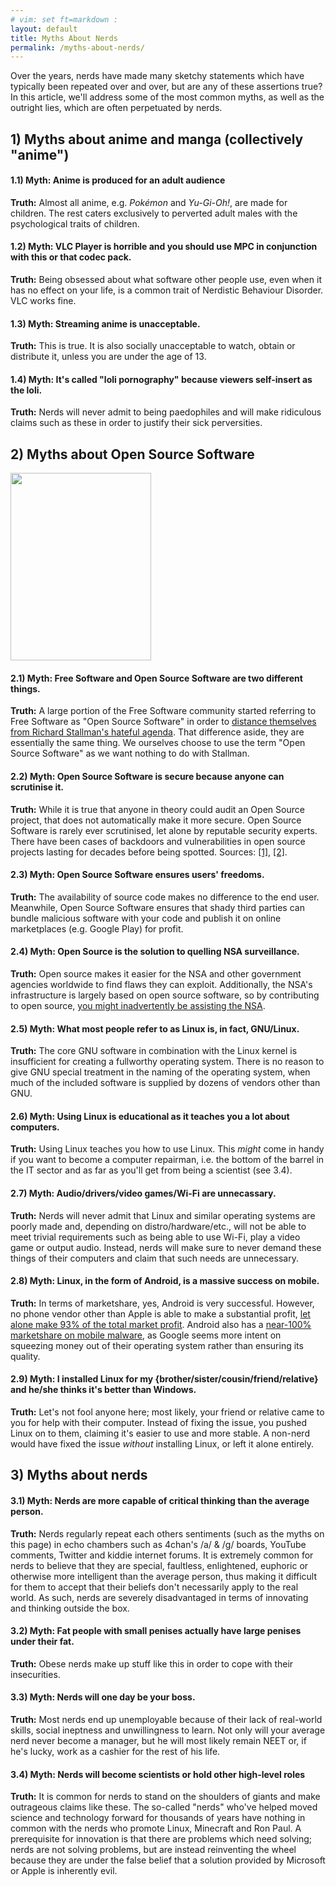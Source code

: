 ```yaml
---
# vim: set ft=markdown :
layout: default
title: Myths About Nerds
permalink: /myths-about-nerds/
---
```


Over the years, nerds have made many sketchy statements which have typically been repeated over and over, but are any of these assertions true? In this article, we'll address some of the most common myths, as well as the outright lies, which are often perpetuated by nerds.

## 1) Myths about anime and manga (collectively "anime")

#### 1.1) Myth: Anime is produced for an adult audience

**Truth:** Almost all anime, e.g. _Pokémon_ and _Yu-Gi-Oh!_, are made for children. The rest caters exclusively to perverted adult males with the psychological traits of children.

#### 1.2) Myth: VLC Player is horrible and you should use MPC in conjunction with this or that codec pack.

**Truth:** Being obsessed about what software other people use, even when it has no effect on your life, is a common trait of Nerdistic Behaviour Disorder. VLC works fine.

#### 1.3) Myth: Streaming anime is unacceptable.

**Truth:** This is true. It is also socially unacceptable to watch, obtain or distribute it, unless you are under the age of 13.

#### 1.4) Myth: It's called "loli pornography" because viewers self-insert as the loli.

**Truth:** Nerds will never admit to being paedophiles and will make ridiculous claims such as these in order to justify their sick perversities.

## 2) Myths about Open Source Software

<img src="{{ site.baseurl }}/img/hans_reiser2.jpg" alt="" title="Typical Linux developer" width="225" height="300" class="pull-right">

#### 2.1) Myth: Free Software and Open Source Software are two different things.

**Truth:** A large portion of the Free Software community started referring to Free Software as "Open Source Software" in order to [distance themselves from Richard Stallman's hateful agenda](https://en.wikipedia.org/wiki/Open_Source_Initiative#Relationship_with_the_free_software_movement). That difference aside, they are essentially the same thing. We ourselves choose to use the term "Open Source Software" as we want nothing to do with Stallman.

#### 2.2) Myth: Open Source Software is secure because anyone can scrutinise it.

**Truth:** While it is true that anyone in theory could audit an Open Source project, that does not automatically make it more secure. Open Source Software is rarely ever scrutinised, let alone by reputable security experts. There have been cases of backdoors and vulnerabilities in open source projects lasting for decades before being spotted. Sources: [[1]](http://arstechnica.com/information-technology/2010/12/fbi-accused-of-planting-backdoor-in-openbsd-ipsec-stack/), [[2]](http://www.pcworld.com/article/2105145/what-you-need-to-know-about-the-gnutls-linux-bug.html).

#### 2.3) Myth: Open Source Software ensures users' freedoms.

**Truth:** The availability of source code makes no difference to the end user. Meanwhile, Open Source Software ensures that shady third parties can bundle malicious software with your code and publish it on online marketplaces (e.g. Google Play) for profit.

#### 2.4) Myth: Open Source is the solution to quelling NSA surveillance.

**Truth:** Open source makes it easier for the NSA and other government agencies worldwide to find flaws they can exploit. Additionally, the NSA's infrastructure is largely based on open source software, so by contributing to open source, [you might inadvertently be assisting the NSA](https://www.openstack.org/summit/portland-2013/session-videos/presentation/keynote-openstack-at-the-national-security-agency-nsa).

#### 2.5) Myth: What most people refer to as Linux is, in fact, GNU/Linux.

**Truth:** The core GNU software in combination with the Linux kernel is insufficient for creating a fullworthy operating system. There is no reason to give GNU special treatment in the naming of the operating system, when much of the included software is supplied by dozens of vendors other than GNU.

#### 2.6) Myth: Using Linux is educational as it teaches you a lot about computers.

**Truth:** Using Linux teaches you how to use Linux. This _might_ come in handy if you want to become a computer repairman, i.e. the bottom of the barrel in the IT sector and as far as you'll get from being a scientist (see 3.4).

#### 2.7) Myth: Audio/drivers/video games/Wi-Fi are unnecassary.

**Truth:** Nerds will never admit that Linux and similar operating systems are poorly made and, depending on distro/hardware/etc., will not be able to meet trivial requirements such as being able to use Wi-Fi, play a video game or output audio. Instead, nerds will make sure to never demand these things of their computers and claim that such needs are unnecessary.

#### 2.8) Myth: Linux, in the form of Android, is a massive success on mobile.

**Truth:** In terms of marketshare, yes, Android is very successful. However, no phone vendor other than Apple is able to make a substantial profit, [let alone make 93% of the total market profit](http://www.ibtimes.com/apple-dominates-smartphone-industry-93-percent-profits-1811324). Android also has a [near-100% marketshare on mobile malware](http://www.forbes.com/sites/gordonkelly/2014/03/24/report-97-of-mobile-malware-is-on-android-this-is-the-easy-way-you-stay-safe/), as Google seems more intent on squeezing money out of their operating system rather than ensuring its quality.

#### 2.9) Myth: I installed Linux for my {brother/sister/cousin/friend/relative} and he/she thinks it's better than Windows.

**Truth:** Let's not fool anyone here; most likely, your friend or relative came to you for help with their computer. Instead of fixing the issue, you pushed Linux on to them, claiming it's easier to use and more stable. A non-nerd would have fixed the issue _without_ installing Linux, or left it alone entirely.

## 3) Myths about nerds

#### 3.1) Myth: Nerds are more capable of critical thinking than the average person.

**Truth:** Nerds regularly repeat each others sentiments (such as the myths on this page) in echo chambers such as 4chan's /a/ & /g/ boards, YouTube comments, Twitter and kiddie internet forums. It is extremely common for nerds to believe that they are special, faultless, enlightened, euphoric or otherwise more intelligent than the average person, thus making it difficult for them to accept that their beliefs don't necessarily apply to the real world. As such, nerds are severely disadvantaged in terms of innovating and thinking outside the box.

#### 3.2) Myth: Fat people with small penises actually have large penises under their fat.

**Truth:** Obese nerds make up stuff like this in order to cope with their insecurities.

#### 3.3) Myth: Nerds will one day be your boss.

**Truth:** Most nerds end up unemployable because of their lack of real-world skills, social ineptness and unwillingness to learn. Not only will your average nerd never become a manager, but he will most likely remain NEET or, if he's lucky, work as a cashier for the rest of his life.

#### 3.4) Myth: Nerds will become scientists or hold other high-level roles

**Truth:** It is common for nerds to stand on the shoulders of giants and make outrageous claims like these. The so-called "nerds" who've helped moved science and technology forward for thousands of years have nothing in common with the nerds who promote Linux, Minecraft and Ron Paul. A prerequisite for innovation is that there are problems which need solving; nerds are not solving problems, but are instead reinventing the wheel because they are under the false belief that a solution provided by Microsoft or Apple is inherently evil.
